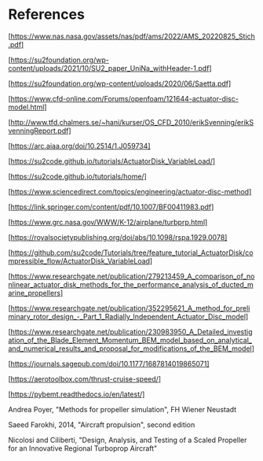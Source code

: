 References
==============================

[https://www.nas.nasa.gov/assets/nas/pdf/ams/2022/AMS_20220825_Stich.pdf]

[https://su2foundation.org/wp-content/uploads/2021/10/SU2_paper_UniNa_withHeader-1.pdf]

[https://su2foundation.org/wp-content/uploads/2020/06/Saetta.pdf]

[https://www.cfd-online.com/Forums/openfoam/121644-actuator-disc-model.html]

[http://www.tfd.chalmers.se/~hani/kurser/OS_CFD_2010/erikSvenning/erikSvenningReport.pdf]

[https://arc.aiaa.org/doi/10.2514/1.J059734]

[https://su2code.github.io/tutorials/ActuatorDisk_VariableLoad/]

[https://su2code.github.io/tutorials/home/]

[https://www.sciencedirect.com/topics/engineering/actuator-disc-method]

[https://link.springer.com/content/pdf/10.1007/BF00411983.pdf]

[https://www.grc.nasa.gov/WWW/K-12/airplane/turbprp.html]

[https://royalsocietypublishing.org/doi/abs/10.1098/rspa.1929.0078]

[https://github.com/su2code/Tutorials/tree/feature_tutorial_ActuatorDisk/compressible_flow/ActuatorDisk_VariableLoad]

[https://www.researchgate.net/publication/279213459_A_comparison_of_nonlinear_actuator_disk_methods_for_the_performance_analysis_of_ducted_marine_propellers]

[https://www.researchgate.net/publication/352295621_A_method_for_preliminary_rotor_design_-_Part_1_Radially_Independent_Actuator_Disc_model]

[https://www.researchgate.net/publication/230983950_A_Detailed_investigation_of_the_Blade_Element_Momentum_BEM_model_based_on_analytical_and_numerical_results_and_proposal_for_modifications_of_the_BEM_model]

[https://journals.sagepub.com/doi/10.1177/1687814019865071]

[https://aerotoolbox.com/thrust-cruise-speed/]

[https://pybemt.readthedocs.io/en/latest/]

Andrea Poyer, "Methods for propeller simulation", FH Wiener Neustadt

Saeed Farokhi, 2014, "Aircraft propulsion", second edition

Nicolosi and Ciliberti, "Design, Analysis, and Testing of a Scaled Propeller for an
Innovative Regional Turboprop Aircraft"


